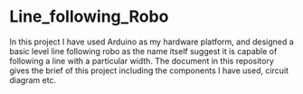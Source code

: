 # Line_following_Robo

In this project I have used Arduino as my hardware platform, and designed a basic level line following robo as the name itself suggest it is capable of following a line with a particular width. The document in this repository gives the brief of this project including the components I have used, circuit diagram etc.
